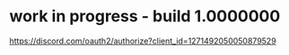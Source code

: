 # work in progress - build 1.0000000

https://discord.com/oauth2/authorize?client_id=1271492050050879529
